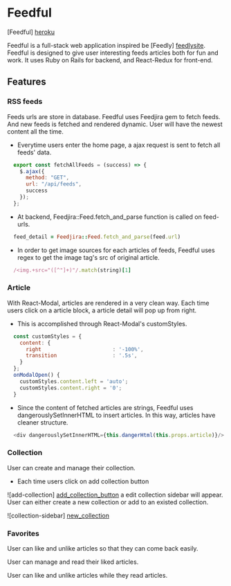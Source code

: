 
# Feedful

[Feedful] [heroku]


Feedful is a full-stack web application inspired be [Feedly] [feedlysite]. Feedful is designed to give user interesting feeds articles both for fun and work.
It uses Ruby on Rails for backend, and React-Redux for front-end.

## Features

### RSS feeds
Feeds urls are store in database. Feedful uses Feedjira gem to fetch feeds. And new feeds is fetched and rendered dynamic. User will have the newest content all the time.

* Everytime users enter the home page, a ajax request is sent to fetch all feeds' data.
```javascript
  export const fetchAllFeeds = (success) => {
    $.ajax({
      method: "GET",
      url: "/api/feeds",
      success
    });
  };
```

* At backend, Feedjira::Feed.fetch_and_parse function is called on feed-urls.
```ruby
  feed_detail = Feedjira::Feed.fetch_and_parse(feed.url)
```

* In order to get image sources for each articles of feeds, Feedful uses regex to get the image tag's src of original article.
```ruby
  /<img.+src="([^"]+)"/.match(string)[1]
```

### Article
With React-Modal, articles are rendered in a very clean way. Each time users click on a article block, a article detail will pop up from right.

* This is accomplished through React-Modal's customStyles.
```javascript
  const customStyles = {
    content: {
      right                       : '-100%',
      transition                  : '.5s',
    }
  };
  onModalOpen() {
    customStyles.content.left = 'auto';
    customStyles.content.right = '0';
  }
```

* Since the content of fetched articles are strings, Feedful uses dangerouslySetInnerHTML to insert articles. In this way, articles have cleaner structure.
```javascript
  <div dangerouslySetInnerHTML={this.dangerHtml(this.props.article)}/>
```


### Collection
User can create and manage their collection.

* Each time users click on add collection button

![add-collection] [add_collection_button]
a edit collection sidebar will appear. User can either create a new collection or add to an existed collection.

![collection-sidebar] [new_collection]





### Favorites
User can like and unlike articles so that they can come back easily.

User can manage and read their liked articles.


User can like and unlike articles while they read articles.








[heroku]: http://www.feedful.co/
[feedlysite]: https://feedly.com/i/welcome
[add_collection_button]: ./docs/wireframes/screen_shot/add_collection_button.png
[new_collection]: ./docs/wireframes/screen_shot/new_collection.png
